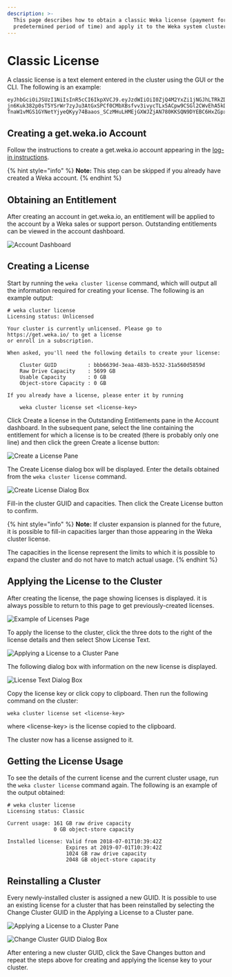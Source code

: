```yaml
---
description: >-
  This page describes how to obtain a classic Weka license (payment for a
  predetermined period of time) and apply it to the Weka system cluster.
---
```


# Classic License

A classic license is a text element entered in the cluster using the GUI or the CLI. The following is an example:

```text
eyJhbGciOiJSUzI1NiIsInR5cCI6IkpXVCJ9.eyJzdWIiOiI0ZjQ4M2YxZi1jNGJhLTRkZDAtYTExNC04MTBmMzk0NGQ1MTUiLCJpc3MiOiJodHRwczovL2dldC53ZWthLmlvIiwibmJmIjoxNTMwNDM4NjI2LCJleHAiOjE1MzMwMzA2MjYsInctZ3VpZCI6IjZjZDI2ZTdlLWZmNDYtNGZmMC1iOGU2LTUzNmE0MzIwZTkyYyIsInctdHlwZSI6IkNsYXNzaWMiLCJ3LWNyZWRpdHMiOnsiZHJpdmVfY2FwYWNpdHlfZ2IiOjE2MSwib2JzX2NhcGFjaXR5X2diIjowfSwiaWF0IjoxNTMwNDM4NjQyfQ.oi1Vfp7nkJBN1jENfWTAxFyKkcKNKqmWR23ZlnPdvWHa78KnDvA2tgC8VXjVHPh6NM5s0nSfZLUv5HESjdnTG98hGxMSfTDhGLmK-jn6Kuk382p0sT5YSrWr7zyJu3AtGxSPCf0CMbXBsfvv3ivycTLx5ACpw9CSGl2CWvEhA5kDHi45EjM_Teo43z7AHvzog1HOEJDl6jZiEAMw0NLf6ZJ2Y6XCFgqxCIrmD0irGUI04GtHKsMPRSABUeakHshIFoy-TnaW1vMGS1GYNetYjyeQKyy74Baaos_SCzMHuLHMEjGXWJZjAN780KKSQN9DYEBC6HxZGpx4sEEqtyx_kg
```

## Creating a get.weka.io Account

Follow the instructions to create a get.weka.io account appearing in the [log-in instructions](../install/bare-metal/obtaining-the-weka-install-file.md#step-1-log-in).

{% hint style="info" %}
**Note:** This step can be skipped if you already have created a Weka account.
{% endhint %}

## Obtaining an Entitlement

After creating an account in get.weka.io, an entitlement will be applied to the account by a Weka sales or support person. Outstanding entitlements can be viewed in the account dashboard.

![Account Dashboard](../.gitbook/assets/screen-shot-2018-07-01-at-13.15.56.png)

## Creating a License

Start by running the `weka cluster license` command, which will output all the information required for creating your license. The following is an example output:

```text
# weka cluster license 
Licensing status: Unlicensed

Your cluster is currently unlicensed. Please go to https://get.weka.io/ to get a license
or enroll in a subscription.

When asked, you'll need the following details to create your license:

    Cluster GUID          : bbb6639d-3eaa-483b-b532-31a560d5859d
    Raw Drive Capacity    : 5699 GB
    Usable Capacity       : 0 GB
    Object-store Capacity : 0 GB

If you already have a license, please enter it by running

    weka cluster license set <license-key>
```

Click Create a license in the Outstanding Entitlements pane in the Account dashboard. In the subsequent pane, select the line containing the entitlement for which a license is to be created \(there is probably only one line\) and then click the green Create a license button:

![Create a License Pane](../.gitbook/assets/screen-shot-2018-07-01-at-13.33.03.png)

The Create License dialog box will be displayed. Enter the details obtained from the `weka cluster license` command.

![Create License Dialog Box](../.gitbook/assets/screen-shot-2018-07-01-at-13.35.31%20%281%29.png)

Fill-in the cluster GUID and capacities. Then click the Create License button to confirm.

{% hint style="info" %}
**Note:** If cluster expansion is planned for the future, it is possible to fill-in capacities larger than those appearing in the Weka cluster license.

The capacities in the license represent the limits to which it is possible to expand the cluster and do not have to match actual usage.
{% endhint %}

## Applying the License to the Cluster

After creating the license, the page showing licenses is displayed. it is always possible to return to this page to get previously-created licenses.

![Example of Licenses Page](../.gitbook/assets/screen-shot-2018-07-01-at-13.39.46.png)

To apply the license to the cluster, click the three dots to the right of the license details and then select Show License Text.

![Applying a License to a Cluster Pane](../.gitbook/assets/screen-shot-2018-07-01-at-13.41.36.png)

The following dialog box with information on the new license is displayed.

![License Text Dialog Box](../.gitbook/assets/screen-shot-2018-07-01-at-13.42.24.png)

Copy the license key or click copy to clipboard. Then run the following command on the cluster:

```text
weka cluster license set <license-key>
```

where &lt;license-key&gt; is the license copied to the clipboard.

The cluster now has a license assigned to it.

## Getting the License Usage

To see the details of the current license and the current cluster usage, run the `weka cluster license` command again. The following is an example of the output obtained:

```text
# weka cluster license 
Licensing status: Classic

Current usage: 161 GB raw drive capacity
               0 GB object-store capacity

Installed license: Valid from 2018-07-01T10:39:42Z
                   Expires at 2019-07-01T10:39:42Z
                   1024 GB raw drive capacity
                   2048 GB object-store capacity
```

## Reinstalling a Cluster

Every newly-installed cluster is assigned a new GUID. It is possible to use an existing license for a cluster that has been reinstalled by selecting the Change Cluster GUID in the Applying a License to a Cluster pane.

![Applying a License to a Cluster Pane](../.gitbook/assets/screen-shot-2018-07-01-at-13.55.15.png)

![Change Cluster GUID Dialog Box](../.gitbook/assets/screen-shot-2018-07-01-at-13.56.06.png)

After entering a new cluster GUID, click the Save Changes button and repeat the steps above for creating and applying the license key to your cluster.

